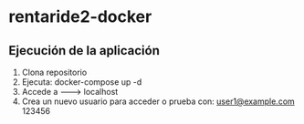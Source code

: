 # rentaride2-docker

## Ejecución de la aplicación

1. Clona repositorio
2. Ejecuta: docker-compose up -d
3. Accede a ---> localhost
4. Crea un nuevo usuario para acceder o prueba con:
         user1@example.com      123456

